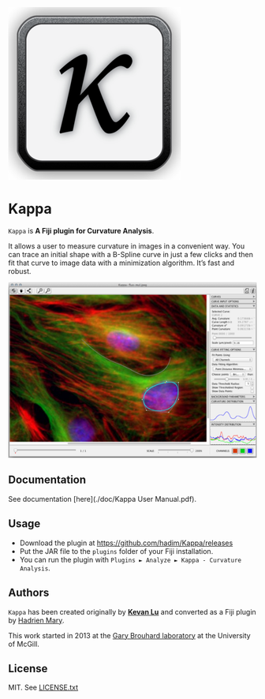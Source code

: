 ![Kappa logo](logo.png)

# Kappa

`Kappa` is **A Fiji plugin for Curvature Analysis**.

It allows a user to measure curvature in images in a convenient way. You can trace an initial shape with a B-Spline curve in just a few clicks and then fit that curve to image data with a minimization algorithm. It’s fast and robust.

![Kappa Screenshot](screenshot.png)

## Documentation

See documentation [here](./doc/Kappa User Manual.pdf).

## Usage

- Download the plugin at https://github.com/hadim/Kappa/releases
- Put the JAR file to the `plugins` folder of your Fiji installation.
- You can run the plugin with `Plugins ► Analyze ► Kappa - Curvature Analysis`.

## Authors

`Kappa` has been created originally by [**Kevan Lu**](http://www.kevan.lu/) and converted as a Fiji plugin by [Hadrien Mary](mailto:hadrien.mary@gmail.com).

This work started in 2013 at the [Gary Brouhard laboratory](http://brouhardlab.mcgill.ca/) at the University of McGill.

## License

MIT. See [LICENSE.txt](LICENSE.txt)
